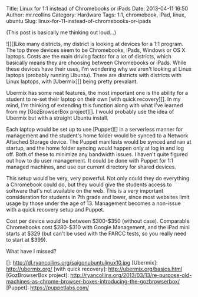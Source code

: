 Title: Linux for 1:1 instead of Chromebooks or iPads
Date: 2013-04-11 16:50
Author: mr.rcollins
Category: Hardware
Tags: 1:1, chromebook, iPad, linux, ubuntu
Slug: linux-for-11-instead-of-chromebooks-or-ipads

(This post is basically me thinking out loud...)

![][]Like many districts, my district is looking at devices for a 1:1
program. The top three devices seem to be Chromebooks, iPads, Windows or
OS X laptops. Costs are the main driving factor for a lot of districts,
which basically means they are choosing between Chromebooks or iPads.
While these devices have their uses, I'm wondering why we aren't looking
at Linux laptops (probably running Ubuntu). There are districts with
districts with Linux laptops, with [Ubermix][] being pretty prevalant.

Ubermix has some neat features, the most important one is the ability
for a student to re-set their laptop on their own [with quick
recovery][]. In my mind, I'm thinking of extending this function along
with what I've learned from my [GozBrowserBox project][]. I would
probably use the idea of Ubermix but with a straight Ubuntu install.

Each laptop would be set up to use [Puppet][] in a serverless manner for
management and the student's home folder would be synced to a Network
Attached Storage device. The Puppet manifests would be synced and ran at
startup, and the home folder syncing would happen only at log in and log
off. Both of these to minimize any bandwidth issues. I haven't quite
figured out how to do user management. It could be done with Puppet for
1:1 managed machines, and use our current directory for shared devices.

This setup would be very, very powerful. Not only could they do
everything a Chromebook could do, but they would give the students
access to software that's not available on the web. This is a very
important consideration for students in 7th grade and lower, since most
websites limit usage by those under the age of 13. Management becomes a
non-issue with a quick recovery setup and Puppet.

Cost per device would be between \$300-\$350 (without case). Comparable
Chromebooks cost \$280-\$310 with Google Management, and the iPad mini
starts at \$329 (but can't be used with the PARCC tests, so you really
need to start at \$399).

What have I missed?

  []: http://dl.ryancollins.org/saigonubuntulinux10.jpg
  [Ubermix]: http://ubermix.org/
  [with quick recovery]: http://ubermix.org/basics.html
  [GozBrowserBox project]: http://ryancollins.org/2013/03/13/re-purpose-old-machines-as-chrome-browser-boxes-introducing-the-gozbrowserbox/
  [Puppet]: https://puppetlabs.com/
